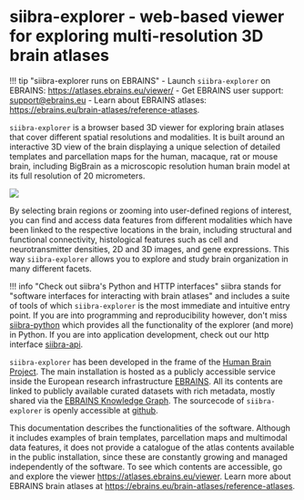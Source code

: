 # siibra-explorer - web-based viewer for exploring multi-resolution 3D brain atlases

!!! tip "siibra-explorer runs on EBRAINS"
	- Launch `siibra-explorer` on EBRAINS: <https://atlases.ebrains.eu/viewer/>
	- Get EBRAINS user support: [support@ebrains.eu](mailto:support@ebrains.eu?subject=[interactive%20atlas%20viewer]%20queries)
	- Learn about EBRAINS atlases: <https://ebrains.eu/brain-atlases/reference-atlases>. 

`siibra-explorer` is a browser based 3D viewer for exploring brain atlases that cover different spatial resolutions and modalities. It is built around an interactive 3D view of the brain displaying a unique selection of detailed templates and parcellation maps for the human, macaque, rat or mouse brain, including BigBrain as a microscopic resolution human brain model at its full resolution of 20 micrometers. 

![](https://data-proxy.ebrains.eu/api/v1/buckets/reference-atlas-data/static/siibra-explorer-teaser.png)

By selecting brain regions or zooming into user-defined regions of interest, you can find and access data features from different modalities which have been linked to the respective locations in the brain, including structural and functional connectivity, histological features such as cell and neurotransmitter densities, 2D and 3D images, and gene expressions. This way `siibra-explorer` allows you to explore and study brain organization in many different facets.

!!! info "Check out siibra's Python and HTTP interfaces"
    siibra stands for "software interfaces for interacting with brain atlases" and includes a suite of tools of which `siibra-explorer` is the most immediate and intuitive entry point. If you are into programming and reproducibility however, don't miss [siibra-python](https://siibra-python.readthedocs.io) which provides all the functionality of the explorer (and more) in Python. If you are into application development, check out our http interface [siibra-api](https://siibra-api-stable.apps.hbp.eu/). 

`siibra-explorer` has been developed in the frame of the [Human Brain Project](https://www.humanbrainproject.eu/en/). The main installation is hosted as a publicly accessible service inside the European research infrastructure [EBRAINS](https://ebrains.eu). All its contents are linked to publicly available curated datasets with rich metadata, mostly shared via the [EBRAINS Knowledge Graph](https://search.kg.ebrains.eu). The sourcecode of `siibra-explorer` is openly accessible at [github](http://github.com/fzj-inm1-bda/siibra-explorer). 

This documentation describes the functionalities of the software. Although it includes examples of brain templates, parcellation maps and multimodal data features, it does not  provide a catalogue of the atlas contents available in the public installation, since these are constantly growing and managed independently of the software. To see which contents are accessible, go and explore the viewer <https://atlases.ebrains.eu/viewer>. Learn more about EBRAINS brain atlases at <https://ebrains.eu/brain-atlases/reference-atlases>. 
